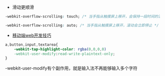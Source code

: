 - 滑动更顺滑
```css
-webkit-overflow-scrolling: touch; /* 当手指从触摸屏上移开，会保持一段时间的滚动 */

-webkit-overflow-scrolling: auto; /* 当手指从触摸屏上移开，滚动会立即停止 */
```

- [移动端web开发技巧](http://ljinkai.github.io/2015/06/06/mobile-web-skill/)

```css
a,button,input,textarea{
    -webkit-tap-highlight-color: rgba(0,0,0,0)
    -webkit-user-modify:read-write-plaintext-only;
}
```
-webkit-user-modify有个副作用，就是输入法不再能够输入多个字符
